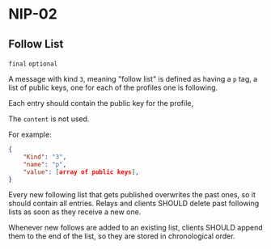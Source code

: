 NIP-02
======

Follow List
-----------

`final` `optional`

A message with kind `3`, meaning "follow list" is defined as having a `p` tag, a list of public keys, one for each of the profiles one is following.

Each entry should contain the public key for the profile,

The `content` is not used.

For example:

```json
{
    "Kind": "3",
    "name": "p",
    "value": [array of public keys],
}
```

Every new following list that gets published overwrites the past ones, so it should contain all entries. Relays and clients SHOULD delete past following lists as soon as they receive a new one.

Whenever new follows are added to an existing list, clients SHOULD append them to the end of the list, so they are stored in chronological order.
